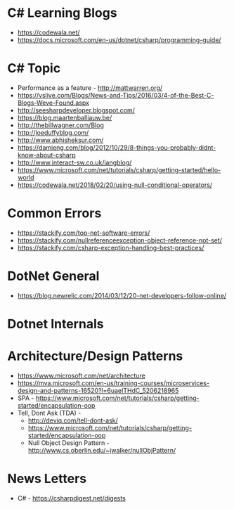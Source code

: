 # C# Learning Blogs
* https://codewala.net/
* https://docs.microsoft.com/en-us/dotnet/csharp/programming-guide/

# C# Topic
* Performance as a feature - http://mattwarren.org/
* https://vslive.com/Blogs/News-and-Tips/2016/03/4-of-the-Best-C-Blogs-Weve-Found.aspx
* http://seesharpdeveloper.blogspot.com/
* https://blog.maartenballiauw.be/
* http://thebillwagner.com/Blog
* http://joeduffyblog.com/
* http://www.abhisheksur.com/
* https://damieng.com/blog/2012/10/29/8-things-you-probably-didnt-know-about-csharp
* http://www.interact-sw.co.uk/iangblog/
* https://www.microsoft.com/net/tutorials/csharp/getting-started/hello-world
* https://codewala.net/2018/02/20/using-null-conditional-operators/

# Common Errors
* https://stackify.com/top-net-software-errors/
* https://stackify.com/nullreferenceexception-object-reference-not-set/
* https://stackify.com/csharp-exception-handling-best-practices/


# DotNet General
* https://blog.newrelic.com/2014/03/12/20-net-developers-follow-online/


# Dotnet Internals


# Architecture/Design Patterns
* https://www.microsoft.com/net/architecture
* https://mva.microsoft.com/en-us/training-courses/microservices-design-and-patterns-16520?l=6uaeITHdC_5206218965
* SPA - https://www.microsoft.com/net/tutorials/csharp/getting-started/encapsulation-oop
* Tell, Dont Ask (TDA) - 
   * http://deviq.com/tell-dont-ask/
   * https://www.microsoft.com/net/tutorials/csharp/getting-started/encapsulation-oop
   * Null Object Design Pattern - http://www.cs.oberlin.edu/~jwalker/nullObjPattern/

# News Letters
* C# - https://csharpdigest.net/digests
